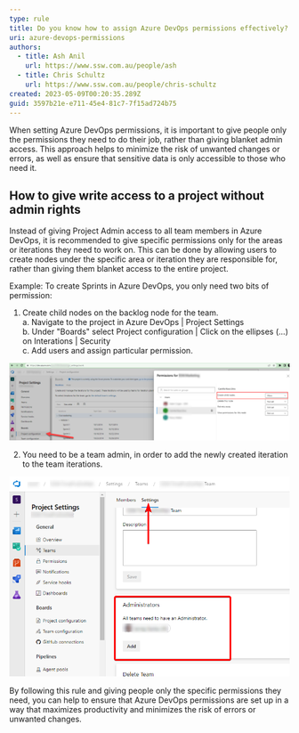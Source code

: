 ```yaml
---
type: rule
title: Do you know how to assign Azure DevOps permissions effectively?
uri: azure-devops-permissions
authors:
  - title: Ash Anil
    url: https://www.ssw.com.au/people/ash
  - title: Chris Schultz
    url: https://www.ssw.com.au/people/chris-schultz
created: 2023-05-09T00:20:35.289Z
guid: 3597b21e-e711-45e4-81c7-7f15ad724b75
---
```

When setting Azure DevOps permissions, it is important to give people only the permissions they need to do their job, rather than giving blanket admin access. This approach helps to minimize the risk of unwanted changes or errors, as well as ensure that sensitive data is only accessible to those who need it.

<!--endintro-->

## How to give write access to a project without admin rights

Instead of giving Project Admin access to all team members in Azure DevOps, it is recommended to give specific permissions only for the areas or iterations they need to work on. This can be done by allowing users to create nodes under the specific area or iteration they are responsible for, rather than giving them blanket access to the entire project.

Example: To create Sprints in Azure DevOps, you only need two bits of permission:

1. Create child nodes on the backlog node for the team.  
  a. Navigate to the project in Azure DevOps | Project Settings    
b. Under "Boards" select Project configuration | Click on the ellipses (...) on Interations |  Security  
c. Add users and assign particular permission. 

![Figure: Assign limited access to a particular user to create a Sprint ](child_node.jpg)

2. You need to be a team admin, in order to add the newly created iteration to the team iterations.  

![Figure: Team Administrator - Who have access to iterations in Azure DevOps](image002.png)

By following this rule and giving people only the specific permissions they need, you can help to ensure that Azure DevOps permissions are set up in a way that maximizes productivity and minimizes the risk of errors or unwanted changes.


